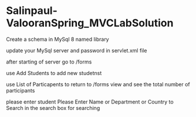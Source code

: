 # Salinpaul-ValooranSpring_MVCLabSolution

Create a schema in MySql 8 named library

update your MySql server and password in servlet.xml file

after starting of server go to /forms

use Add Students to add new studetnst

use List of Particapents to return to /forms view and see the total number of participants

please enter student Please Enter Name or Department or Country to Search in the search box for searching
